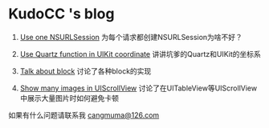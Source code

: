 # KudoCC 's blog

1. [Use one NSURLSession](https://github.com/kudocc/blog/blob/master/2016-04/one_NSURLSession.md) 为每个请求都创建NSURLSession为啥不好？

2. [Use Quartz function in UIKit coordinate](https://github.com/kudocc/blog/blob/master/2016-05/coordinate_Quartz_UIKit.md) 讲讲坑爹的Quartz和UIKit的坐标系

3. [Talk about block](https://github.com/kudocc/blog/blob/master/2016-05/talk_about_block.md) 讨论了各种block的实现

4. [Show many images in UIScrollView](https://github.com/kudocc/blog/blob/master/2016-06/show_many_images_in_UIScrollView.md) 讨论了在UITableView等UIScrollView中展示大量图片时如何避免卡顿


如果有什么问题请联系我 <cangmuma@126.com>
